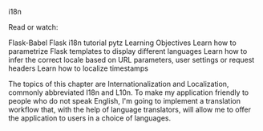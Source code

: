 i18n

Read or watch:

Flask-Babel
Flask i18n tutorial
pytz
Learning Objectives
Learn how to parametrize Flask templates to display different languages
Learn how to infer the correct locale based on URL parameters, user settings or request headers
Learn how to localize timestamps

The topics of this chapter are Internationalization and Localization, commonly abbreviated I18n and L10n. To make my application friendly to people who do not speak English, I'm going to implement a translation workflow that, with the help of language translators, will allow me to offer the application to users in a choice of languages.
